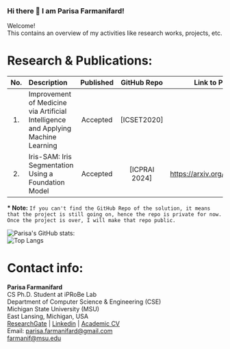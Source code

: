 ### Hi there 👋 I am Parisa Farmanifard!

Welcome! <br/>This contains an overview of my activities like research works, projects, etc. 
	
# Research & Publications:
|No.| Description | Published | GitHub Repo | Link to Publication|
|:---:|:-----------|:-----------:|:-------------:|:--------------------:|
|1. |Improvement of Medicine via Artificial Intelligence and Applying Machine Learning | Accepted |[ICSET2020]|
|2. |Iris-SAM: Iris Segmentation Using a Foundation Model | Accepted |[ICPRAI 2024]| https://arxiv.org/abs/2402.06497
	
**\* Note:**  `If you can't find the GitHub Repo of the solution, it means that the project is still going on, hence the repo is private for now. Once the project is over, I will make that repo public.` 

![Parisa's GitHub stats:](https://github-readme-stats.vercel.app/api?username=ParisaFarmanifard&show_icons=true&theme=radical)<br/>
![Top Langs](https://github-readme-stats.vercel.app/api/top-langs/?username=ParisaFarmanifard&show_icons=true&theme=radical)

# Contact info: 
**Parisa Farmanifard** <br/>
CS Ph.D. Student at iPRoBe Lab <br/>
Department of Computer Science & Engineering (CSE) <br/>
Michigan State University (MSU)<br/>
East Lansing, Michigan, USA <br/>
[ResearchGate](https://www.researchgate.net/profile/Parisa-Farmanifard) | [Linkedin](https://www.linkedin.com/in/parisaf/) | [Academic CV](https://parisafarmanifard.github.io/) </br>
Email: parisa.farmanifard@gmail.com <br>
farmanif@msu.edu





